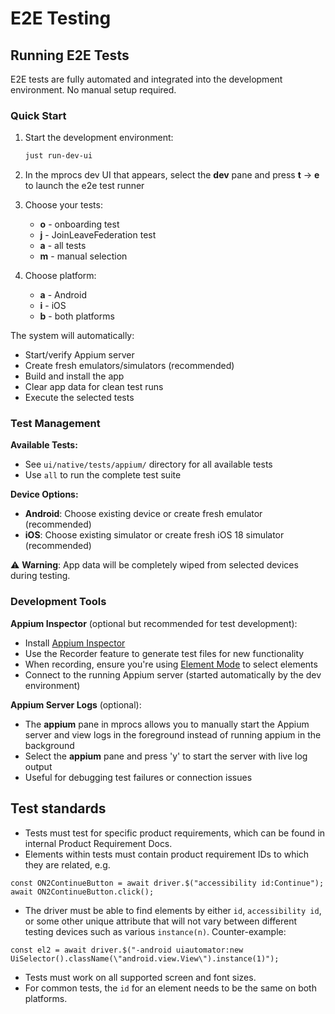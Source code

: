 # E2E Testing

## Running E2E Tests

E2E tests are fully automated and integrated into the development environment. No manual setup required.

### Quick Start

1. Start the development environment:

    ```bash
    just run-dev-ui
    ```

2. In the mprocs dev UI that appears, select the **dev** pane and press **t** → **e** to launch the e2e test runner

3. Choose your tests:

    - **o** - onboarding test
    - **j** - JoinLeaveFederation test
    - **a** - all tests
    - **m** - manual selection

4. Choose platform:
    - **a** - Android
    - **i** - iOS
    - **b** - both platforms

The system will automatically:

-   Start/verify Appium server
-   Create fresh emulators/simulators (recommended)
-   Build and install the app
-   Clear app data for clean test runs
-   Execute the selected tests

### Test Management

**Available Tests:**

-   See `ui/native/tests/appium/` directory for all available tests
-   Use `all` to run the complete test suite

**Device Options:**

-   **Android**: Choose existing device or create fresh emulator (recommended)
-   **iOS**: Choose existing simulator or create fresh iOS 18 simulator (recommended)

⚠️ **Warning**: App data will be completely wiped from selected devices during testing.

### Development Tools

**Appium Inspector** (optional but recommended for test development):

-   Install [Appium Inspector](https://github.com/appium/appium-inspector)
-   Use the Recorder feature to generate test files for new functionality
-   When recording, ensure you're using [Element Mode](https://github.com/appium/appium-inspector/blob/main/docs/session-inspector/screenshot.md#interaction-mode) to select elements
-   Connect to the running Appium server (started automatically by the dev environment)

**Appium Server Logs** (optional):

-   The **appium** pane in mprocs allows you to manually start the Appium server and view logs in the foreground instead of running appium in the background
-   Select the **appium** pane and press 'y' to start the server with live log output
-   Useful for debugging test failures or connection issues

## Test standards

-   Tests must test for specific product requirements, which can be found in internal Product Requirement Docs.
-   Elements within tests must contain product requirement IDs to which they are related, e.g.

```
const ON2ContinueButton = await driver.$("accessibility id:Continue");
await ON2ContinueButton.click();
```

-   The driver must be able to find elements by either `id`, `accessibility id`, or some other unique attribute that will not vary between different testing devices such as various `instance(n)`. Counter-example:

```
const el2 = await driver.$("-android uiautomator:new UiSelector().className(\"android.view.View\").instance(1)");
```

-   Tests must work on all supported screen and font sizes.
-   For common tests, the `id` for an element needs to be the same on both platforms.
